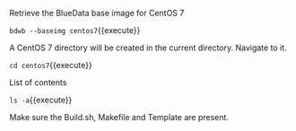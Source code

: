 Retrieve the BlueData base image for CentOS 7

`bdwb --baseimg centos7`{{execute}}

A CentOS 7 directory will be created in the current directory. Navigate to it.

`cd centos7`{{execute}}

List of contents

`ls -a`{{execute}}

Make sure the Build.sh, Makefile and Template are present. 
